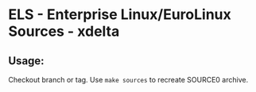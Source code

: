 # ELS - Enterprise Linux/EuroLinux Sources - xdelta
 
## Usage:
  Checkout branch or tag. Use `make sources` to recreate  SOURCE0 archive.
